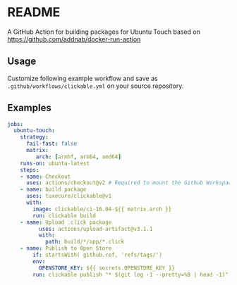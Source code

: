 # README

A GitHub Action for building packages for Ubuntu Touch based on https://github.com/addnab/docker-run-action

## Usage

Customize following example workflow and save as `.github/workflows/clickable.yml` on your source repository.

## Examples

```yaml
jobs:
  ubuntu-touch:
    strategy:
      fail-fast: false
      matrix:
         arch: [armhf, arm64, amd64]
    runs-on: ubuntu-latest
    steps:
    - name: Checkout 
      uses: actions/checkout@v2 # Required to mount the Github Workspace to a volume 
    - name: build package
      uses: tuxecure/clickable@v1
      with:
        image: clickable/ci-16.04-${{ matrix.arch }}
        run: clickable build
    - name: Upload .click package
          uses: actions/upload-artifact@v3.1.1
          with:
            path: build/*/app/*.click
    - name: Publish to Open Store
        if: startsWith( github.ref, 'refs/tags/')
        env:
          OPENSTORE_KEY: ${{ secrets.OPENSTORE_KEY }}
        run: clickable publish "* $(git log -1 --pretty=%B | head -1)" --apikey ${OPENSTORE_KEY}
```
